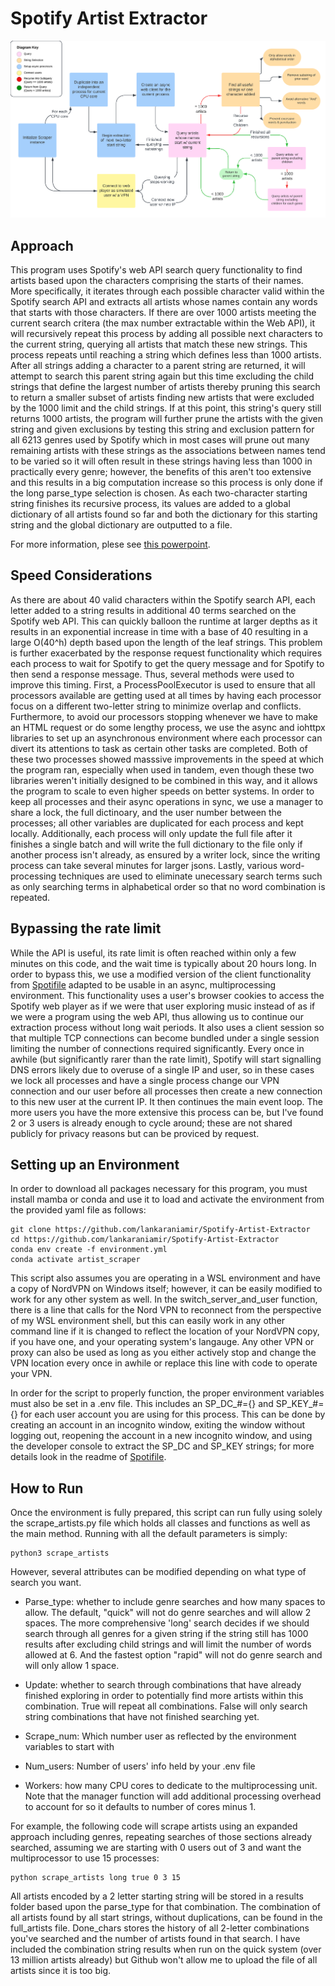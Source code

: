 # Spotify Artist Extractor

![Project Flowchart](https://github.com/lankaraniamir/spotify-artist-extractor/blob/main/docs/artist_extractor_flowchart.png)

## Approach

This program uses Spotify's web API search query functionality to find artists based upon the characters comprising the starts of their names. More specifically, it iterates through each possible character valid within the Spotify search API and extracts all artists whose names contain any words that starts with those characters. If there are over 1000 artists meeting the current search critera (the max number extractable within the Web API), it will recursively repeat this process by adding all possible next characters to the current string, querying all artists that match these new strings. This process repeats until reaching a string which defines less than 1000 artists. After all strings adding a character to a parent string are returned, it will attempt to search this parent string again but this time excluding the child strings that define the largest number of artists thereby pruning this search to return a smaller subset of artists finding new artists that were excluded by the 1000 limit and the child strings. If at this point, this string's query still returns 1000 artists, the program will further prune the artists with the given string and given exclusions by testing this string and exclusion pattern for all 6213 genres used by Spotify which in most cases will prune out many remaining artists with these strings as the associations between names tend to be varied so it will often result in these strings having less than 1000 in practically every genre; however, the benefits of this aren't too extensive and this results in a big computation increase so this process is only done if the long parse_type selection is chosen. As each two-character starting string finishes its recursive process, its values are added to a global dictionary of all artists found so far and both the dictionary for this starting string and the global dictionary are outputted to a file.

For more information, plese see [this powerpoint](https://github.com/lankaraniamir/spotify-artist-extractor/blob/main/docs/artist_extractor_presentation.pptx).


## Speed Considerations

As there are about 40 valid characters within the Spotify search API, each letter added to a string results in additional 40 terms searched on the Spotify web API. This can quickly balloon the runtime at larger depths as it results in an exponential increase in time with a base of 40 resulting in a large O(40^h) depth based upon the length of the leaf strings. This problem is further exacerbated by the response request functionality which requires each process to wait for Spotify to get the query message and for Spotify to then send a response message. Thus, several methods were used to improve this timing. First, a ProcessPoolExecutor is used to ensure that all processors available are getting used at all times by having each processor focus on a different two-letter string to minimize overlap and conflicts. Furthermore, to avoid our processors stopping whenever we have to make an HTML request or do some lengthy process, we use the async and iohttpx libraries to set up an asynchronous environment where each processor can divert its attentions to task as certain other tasks are completed. Both of these two processes showed masssive improvements in the speed at which the program ran, especially when used in tandem, even though these two libraries weren't initially designed to be combined in this way, and it allows the program to scale to even higher speeds on better systems. In order to keep all processes and their async operations in sync, we use a manager to share a lock, the full dictinoary, and the user number between the processes; all other variables are duplicated for each process and kept locally. Additionally, each process will only update the full file after it finishes a single batch and will write the full dictionary to the file only if another process isn't already, as ensured by a writer lock, since the writing process can take several minutes for larger jsons. Lastly, various word-processing techniques are used to eliminate unecessary search terms such as only searching terms in alphabetical order so that no word combination is repeated.


## Bypassing the rate limit

While the API is useful, its rate limit is often reached within only a few minutes on this code, and the wait time is typically about 20 hours long. In order to bypass this, we use a modified version of the client functionality from [Spotifile](https://github.com/Michael-K-Stein/SpotiFile) adapted to be usable in an async, multiprocessing environment. This functionality uses a user's browser cookies to access the Spotify web player as if we were that user exploring music instead of as if we were a program using the web API, thus allowing us to continue our extraction process without long wait periods. It also uses a client session so that multiple TCP connections can become bundled under a single session limiting the number of connections required significantly.  Every once in awhile (but significantly rarer than the rate limit), Spotify will start signalling DNS errors likely due to overuse of a single IP and user, so in these cases we lock all processes and have a single process change our VPN connection and our user before all processes then create a new connection to this new user at the current IP. It then continues the main event loop. The more users you have the more extensive this process can be, but I've found 2 or 3 users is already enough to cycle around; these are not shared publicly for privacy reasons but can be proviced by request.


## Setting up an Environment

In order to download all packages necessary for this program, you must install
mamba or conda and use it to load and activate the environment from the provided
yaml file as follows:

```
git clone https://github.com/lankaraniamir/Spotify-Artist-Extractor
cd https://github.com/lankaraniamir/Spotify-Artist-Extractor
conda env create -f environment.yml
conda activate artist_scraper
```

This script also assumes you are operating in a WSL environment and have a copy of NordVPN on Windows itself; however, it can be easily modified to work for any other system as well. In the switch_server_and_user function, there is a line that calls for the Nord VPN to reconnect from the perspective of my WSL environment shell, but this can easily work in any other command line if it is changed to reflect the location of your NordVPN copy, if you have one, and your operating system's langauge. Any other VPN or proxy can also be used as long as you either actively stop and change the VPN location every once in awhile or replace this line with code to operate your VPN.

In order for the script to properly function, the proper environment variables
must also be set in a .env file. This includes an SP_DC_#={} and SP_KEY_#={} for
each user account you are using for this process. This can be done by creating
an account in an incognito window, exiting the window without logging out,
reopening the account in a new incognito window, and using the developer console
to extract the SP_DC and SP_KEY strings; for more details look in the readme of
[Spotifile](https://github.com/Michael-K-Stein/SpotiFile).


## How to Run

Once the environment is fully prepared, this script can run fully using solely the scrape_artists.py file which holds all classes and functions as well as the main method. Running with all the default parameters is simply:
```
python3 scrape_artists
```
However, several attributes can be modified depending on what type of search you
want.

* Parse_type: whether to include genre searches and how many spaces to allow. The default, "quick" will not do genre searches and will allow 2 spaces. The more comprehensive 'long' search decides if we should search through all genres for a given string if the string still has 1000 results after excluding child strings and will limit the number of words allowed at 6. And the fastest option "rapid" will not do genre search and will only allow 1 space.

* Update: whether to search through combinations that have already finished exploring in order to potentially find more artists within this combination. True will repeat all combinations. False will only search string combinations that have not finished searching yet.

* Scrape_num: Which number user as reflected by the environment variables to
  start with

* Num_users: Number of users' info held by your .env file

*  Workers: how many CPU cores to dedicate to the multiprocessing unit. Note that the manager function will add additional processing overhead to account for so it defaults to number of cores minus 1.

For example, the following code will scrape artists using an expanded approach
including genres, repeating searches of those sections already searched,
assuming we are starting with 0 users out of 3 and want the multiprocessor to
use 15 processes:

```
python scrape_artists long true 0 3 15
```

All artists encoded by a 2 letter starting string will be stored in a results
folder based upon the parse_type for that combination. The combination of all
artists found by all start strings, without duplications, can be found in the
full_artists file. Done_chars stores the history of all 2-letter combinations
you've searched and the number of artists found in that search. I have included
the combination string results when run on the quick system (over 13 million artists already)
but Github won't allow me to upload the file of all artists since it is too big.

